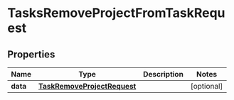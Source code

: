 

# TasksRemoveProjectFromTaskRequest


## Properties

| Name | Type | Description | Notes |
|------------ | ------------- | ------------- | -------------|
|**data** | [**TaskRemoveProjectRequest**](TaskRemoveProjectRequest.md) |  |  [optional] |



